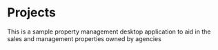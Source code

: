 # Projects
This is a sample property management desktop application to aid in the sales and management properties owned by agencies
